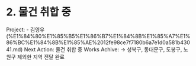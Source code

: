 # 2. 물건 취합 중

Project: - 김영우 (%E1%84%80%E1%85%B5%E1%86%B7%E1%84%8B%E1%85%A7%E1%86%BC%E1%84%8B%E1%85%AE%2012fe98ce7f7180b6a7e1d0a581b43041.md)
Next Action: 물건 취합 중
Works Achive: → 성북구, 동대문구, 도봉구, 노원구 제외한 지역 전달 완료